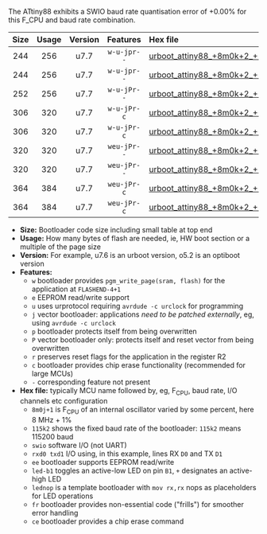 The ATtiny88 exhibits a SWIO baud rate quantisation error of +0.00% for this F_CPU and baud rate combination.

|Size|Usage|Version|Features|Hex file|
|:-:|:-:|:-:|:-:|:--|
|244|256|u7.7|`w-u-jpr--`|[urboot_attiny88_+8m0k+2_++19k2_swio_rxd7_txd6_led+d0.hex](https://raw.githubusercontent.com/stefanrueger/urboot.hex/main/mcus/attiny88/internal_oscillator/fcpu_+8m0k+2/br_++19k2/urboot_attiny88_+8m0k+2_++19k2_swio_rxd7_txd6_led+d0.hex)|
|244|256|u7.7|`w-u-jpr--`|[urboot_attiny88_+8m0k+2_++19k2_swio_rxd7_txd6_lednop.hex](https://raw.githubusercontent.com/stefanrueger/urboot.hex/main/mcus/attiny88/internal_oscillator/fcpu_+8m0k+2/br_++19k2/urboot_attiny88_+8m0k+2_++19k2_swio_rxd7_txd6_lednop.hex)|
|252|256|u7.7|`w-u-jPr--`|[urboot_attiny88_+8m0k+2_++19k2_swio_rxd7_txd6.hex](https://raw.githubusercontent.com/stefanrueger/urboot.hex/main/mcus/attiny88/internal_oscillator/fcpu_+8m0k+2/br_++19k2/urboot_attiny88_+8m0k+2_++19k2_swio_rxd7_txd6.hex)|
|306|320|u7.7|`w-u-jPr-c`|[urboot_attiny88_+8m0k+2_++19k2_swio_rxd7_txd6_led+d0_fr_ce.hex](https://raw.githubusercontent.com/stefanrueger/urboot.hex/main/mcus/attiny88/internal_oscillator/fcpu_+8m0k+2/br_++19k2/urboot_attiny88_+8m0k+2_++19k2_swio_rxd7_txd6_led+d0_fr_ce.hex)|
|306|320|u7.7|`w-u-jPr-c`|[urboot_attiny88_+8m0k+2_++19k2_swio_rxd7_txd6_lednop_fr_ce.hex](https://raw.githubusercontent.com/stefanrueger/urboot.hex/main/mcus/attiny88/internal_oscillator/fcpu_+8m0k+2/br_++19k2/urboot_attiny88_+8m0k+2_++19k2_swio_rxd7_txd6_lednop_fr_ce.hex)|
|320|320|u7.7|`weu-jPr--`|[urboot_attiny88_+8m0k+2_++19k2_swio_rxd7_txd6_ee_led+d0.hex](https://raw.githubusercontent.com/stefanrueger/urboot.hex/main/mcus/attiny88/internal_oscillator/fcpu_+8m0k+2/br_++19k2/urboot_attiny88_+8m0k+2_++19k2_swio_rxd7_txd6_ee_led+d0.hex)|
|320|320|u7.7|`weu-jPr--`|[urboot_attiny88_+8m0k+2_++19k2_swio_rxd7_txd6_ee_lednop.hex](https://raw.githubusercontent.com/stefanrueger/urboot.hex/main/mcus/attiny88/internal_oscillator/fcpu_+8m0k+2/br_++19k2/urboot_attiny88_+8m0k+2_++19k2_swio_rxd7_txd6_ee_lednop.hex)|
|364|384|u7.7|`weu-jPr-c`|[urboot_attiny88_+8m0k+2_++19k2_swio_rxd7_txd6_ee_led+d0_fr_ce.hex](https://raw.githubusercontent.com/stefanrueger/urboot.hex/main/mcus/attiny88/internal_oscillator/fcpu_+8m0k+2/br_++19k2/urboot_attiny88_+8m0k+2_++19k2_swio_rxd7_txd6_ee_led+d0_fr_ce.hex)|
|364|384|u7.7|`weu-jPr-c`|[urboot_attiny88_+8m0k+2_++19k2_swio_rxd7_txd6_ee_lednop_fr_ce.hex](https://raw.githubusercontent.com/stefanrueger/urboot.hex/main/mcus/attiny88/internal_oscillator/fcpu_+8m0k+2/br_++19k2/urboot_attiny88_+8m0k+2_++19k2_swio_rxd7_txd6_ee_lednop_fr_ce.hex)|

- **Size:** Bootloader code size including small table at top end
- **Usage:** How many bytes of flash are needed, ie, HW boot section or a multiple of the page size
- **Version:** For example, u7.6 is an urboot version, o5.2 is an optiboot version
- **Features:**
  + `w` bootloader provides `pgm_write_page(sram, flash)` for the application at `FLASHEND-4+1`
  + `e` EEPROM read/write support
  + `u` uses urprotocol requiring `avrdude -c urclock` for programming
  + `j` vector bootloader: applications *need to be patched externally*, eg, using `avrdude -c urclock`
  + `p` bootloader protects itself from being overwritten
  + `P` vector bootloader only: protects itself and reset vector from being overwritten
  + `r` preserves reset flags for the application in the register R2
  + `c` bootloader provides chip erase functionality (recommended for large MCUs)
  + `-` corresponding feature not present
- **Hex file:** typically MCU name followed by, eg, F<sub>CPU</sub>, baud rate, I/O channels etc configuration
  + `8m0j+1` is F<sub>CPU</sub> of an internal oscillator varied by some percent, here 8 MHz + 1%
  + `115k2` shows the fixed baud rate of the bootloader: `115k2` means 115200 baud
  + `swio` software I/O (not UART)
  + `rxd0 txd1` I/O using, in this example, lines RX `D0` and TX `D1`
  + `ee` bootloader supports EEPROM read/write
  + `led-b1` toggles an active-low LED on pin `B1`, `+` designates an active-high LED
  + `lednop` is a template bootloader with `mov rx,rx` nops as placeholders for LED operations
  + `fr` bootloader provides non-essential code ("frills") for smoother error handling
  + `ce` bootloader provides a chip erase command
